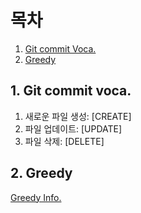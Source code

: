 # 목차

1. [Git commit Voca.](#git-commit-voca.)
2. [Greedy](#Greedy)



## 1. Git commit voca. 


1. 새로운 파일 생성: [CREATE]<br>
2. 파일 업데이트: [UPDATE]<br>
3. 파일 삭제: [DELETE]<br>



## 2. Greedy



[Greedy Info.](./Greedy/README.md)<br>


